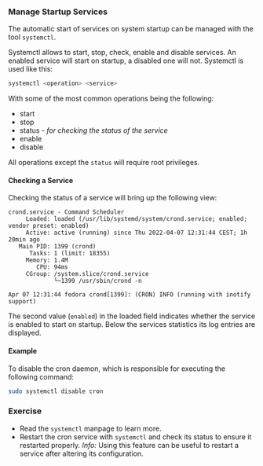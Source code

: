 ### Manage Startup Services
The automatic start of services on system startup can be managed with the tool `systemctl`.

Systemctl allows to start, stop, check, enable and disable services. An enabled service will start on startup, a disabled one will not.
Systemctl is used like this:

~~~~ bash
systemctl <operation> <service>
~~~~

With some of the most common operations being the following:
- start
- stop
- status - *for checking the status of the service*
- enable
- disable

All operations except the `status` will require root privileges.

#### Checking a Service
Checking the status of a service will bring up the following view:

~~~~ 
crond.service - Command Scheduler
     Loaded: loaded (/usr/lib/systemd/system/crond.service; enabled; vendor preset: enabled)
     Active: active (running) since Thu 2022-04-07 12:31:44 CEST; 1h 20min ago
   Main PID: 1399 (crond)
      Tasks: 1 (limit: 18355)
     Memory: 1.4M
        CPU: 94ms
     CGroup: /system.slice/crond.service
             └─1399 /usr/sbin/crond -n

Apr 07 12:31:44 fedora crond[1399]: (CRON) INFO (running with inotify support)
~~~~

The second value (`enabled`) in the loaded field indicates whether the service is enabled to start on startup.
Below the services statistics its log entries are displayed.

#### Example
To disable the cron daemon, which is responsible for executing the following command:

~~~~ bash
sudo systemctl disable cron
~~~~

### Exercise
- Read the `systemctl` manpage to learn more.
- Restart the cron service with `systemctl` and check its status to ensure it restarted properly. *Info:* Using this feature can be useful to restart a service after altering its configuration.
